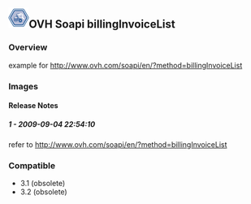 ## <img src='./logo.jpg' width='40' height='40'>OVH Soapi billingInvoiceList

### Overview
example for http://www.ovh.com/soapi/en/?method=billingInvoiceList
### Images




#### Release Notes

##### 1 - 2009-09-04 22:54:10
refer to http://www.ovh.com/soapi/en/?method=billingInvoiceList
### Compatible
 -  3.1 (obsolete)
 -   3.2 (obsolete)